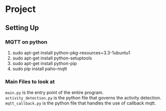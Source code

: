 # Project
## Setting Up
### MQTT on python
1) sudo apt-get install python-pkg-resources=3.3-1ubuntu1 <br>
2) sudo apt-get install python-setuptools <br>
3) sudo apt-get install python-pip <br>
4) sudo pip install paho-mqtt <br>

### Main Files to look at
`main.py` is the entry point of the entire program. <br>
`activity_detection.py` is the python file that governs the activity detection.<br>
`mqtt_callback.py` is the python file that handles the use of callback mqtt.<br>